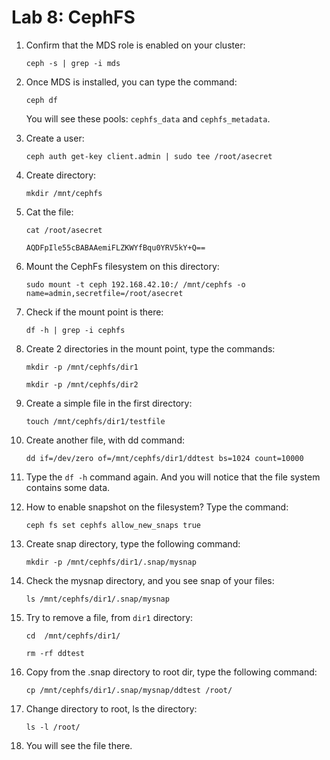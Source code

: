 # Lab 8: CephFS

1. Confirm that the MDS role is enabled on your cluster:
    
    ```
    ceph -s | grep -i mds
    ```

2. Once MDS is installed, you can type the command:
    
    ```
    ceph df
    ```

    You will see these pools: `cephfs_data` and `cephfs_metadata`.

3. Create a user:
    
    ```
    ceph auth get-key client.admin | sudo tee /root/asecret
    ```

4. Create directory:
    
    ```
    mkdir /mnt/cephfs
    ```

5. Cat the file:
    
    ```
    cat /root/asecret
    ```
    ```
    AQDFpIle55cBABAAemiFLZKWYfBqu0YRV5kY+Q==
    ```

6. Mount the CephFs filesystem on this directory:
    
    ```
    sudo mount -t ceph 192.168.42.10:/ /mnt/cephfs -o name=admin,secretfile=/root/asecret
    ```

7. Check if the mount point is there:
    
    ```
    df -h | grep -i cephfs
    ```

8. Create 2 directories in the mount point, type the commands:

    ```
    mkdir -p /mnt/cephfs/dir1
    ```
    ```
    mkdir -p /mnt/cephfs/dir2 
    ```

9. Create a simple file in the first directory:

    ```
    touch /mnt/cephfs/dir1/testfile
    ```

10. Create another file, with dd command:
    
    ```
    dd if=/dev/zero of=/mnt/cephfs/dir1/ddtest bs=1024 count=10000
    ```

11. Type the `df -h` command again. And you will notice that the file system contains some data.

12. How to enable snapshot on the filesystem? Type the command:

    ```
    ceph fs set cephfs allow_new_snaps true
    ```

13. Create snap directory, type the following command:

    ```
    mkdir -p /mnt/cephfs/dir1/.snap/mysnap
    ```

14. Check the mysnap directory, and you see snap of your files:

    ```
    ls /mnt/cephfs/dir1/.snap/mysnap
    ```

15. Try to remove a file, from `dir1` directory:

    ```
    cd  /mnt/cephfs/dir1/
    ```
    ```
    rm -rf ddtest
    ```

16. Copy from the .snap directory to root dir, type the following command:
    
    ```
    cp /mnt/cephfs/dir1/.snap/mysnap/ddtest /root/
    ```

17. Change directory to root, ls the directory:

    ```
    ls -l /root/
    ```

18. You will see the file there.
